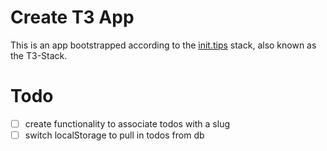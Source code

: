 # Create T3 App

This is an app bootstrapped according to the [init.tips](https://init.tips) stack, also known as the T3-Stack.

# Todo

- [ ] create functionality to associate todos with a slug
- [ ] switch localStorage to pull in todos from db
